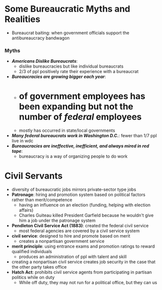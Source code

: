 # Some Bureaucratic Myths and Realities
- Bureaucrat baiting: when government officials support the antibureaucracy bandwagon

### Myths
- **_Americans Dislike Bureaucrats_**: 
	- dislike bureaucracies but like individual bureaucrats
	- 2/3 of ppl positively rate their experience with a bureaucrat
- **_Bureaucracies are growing bigger each year_**: 
	- # of government employees has been expanding but not the number of _federal_ employees
	- mostly has occurred in state/local governments
- **_Many federal bureaucrats work in Washington D.C._**: fewer than 1/7 ppl live in wdc
- **_Bureaucracies are ineffective, inefficient, and always mired in red tape_**: 
	- bureaucracy is a way of organizing people to do work

# Civil Servants
- diversity of bureaucratic jobs mirrors private-sector type jobs
- **Patronage**: hiring and promotion system based on political factors rather than merit/competence
	- having an influence on an election (funding, helping with election affairs)
	- Charles Guiteau killed President Garfield because he wouldn't give him a job under the patronage system
- **Pendleton Civil Service Act (1883)**: created the federal civil service
	- most federal agencies are covered by a civil service system
- **civil service**: designed to hire and promote based on merit 
	- creates a nonpartisan government service
- **merit principle**: using entrance exams and promotion ratings to reward qualified individuals
	- produces an administration of ppl with talent and skill
- creating a nonpartisan civil service creates job security in the case that the other party takes office
- **Hatch Act**: prohibits civil service agents from participating in partisan politics while on duty
	- While off duty, they may not run for a political office, but they can us
